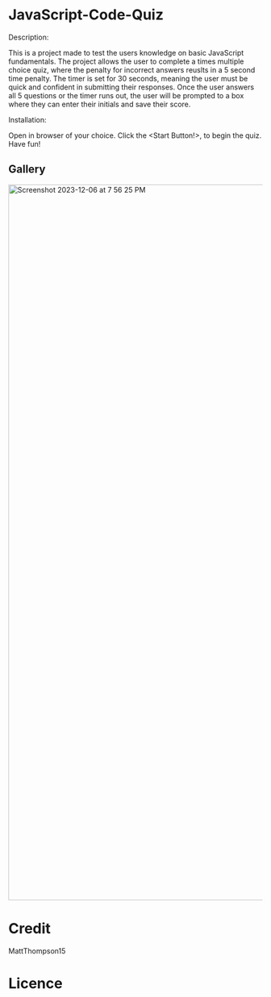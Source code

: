 # JavaScript-Code-Quiz

Description:

This is a project made to test the users knowledge on basic JavaScript fundamentals.  The project allows the user to complete a times multiple choice quiz, where the penalty for incorrect answers reuslts in a 5 second time penalty.  The timer is set for 30 seconds, meaning the user must be quick and confident in submitting their responses.  Once the user answers all 5 questions or the timer runs out, the user will be prompted to a box where they can enter their initials and save their score.

Installation:

Open in browser of your choice. Click the <Start Button!>, to begin the quiz. Have fun!

## Gallery
<img width="1421" alt="Screenshot 2023-12-06 at 7 56 25 PM" src="https://github.com/MattThompson15/JavaScript-Code-Quiz/assets/139708928/ce9d13d7-adcd-4466-87ab-ba60c0d0b6c8">

# Credit
MattThompson15

# Licence


